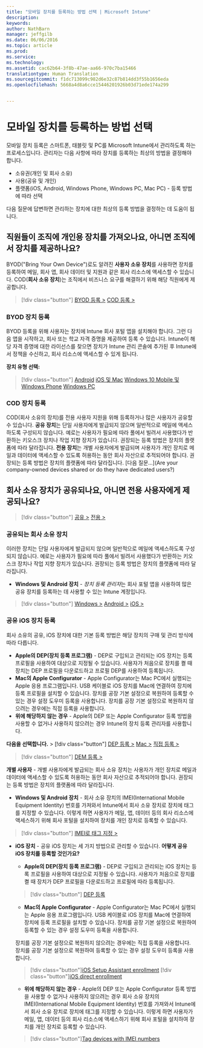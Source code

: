 ```yaml
---
title: "모바일 장치를 등록하는 방법 선택 | Microsoft Intune"
description: 
keywords: 
author: NathBarn
manager: jeffgilb
ms.date: 06/06/2016
ms.topic: article
ms.prod: 
ms.service: 
ms.technology: 
ms.assetid: cac62b64-3f8b-47ae-aa66-970c7ba15466
translationtype: Human Translation
ms.sourcegitcommit: f1dc713099c982d6e32c87b814dd3f55b1656eda
ms.openlocfilehash: 5668a4d8a6cce15446201926b03d71ede174a299


---
```


# 모바일 장치를 등록하는 방법 선택

모바일 장치 등록은 스마트폰, 태블릿 및 PC를 Microsoft Intune에서 관리하도록 하는 프로세스입니다. 관리자는 다음 사항에 따라 장치를 등록하는 최상의 방법을 결정해야 합니다.

 -  소유권(개인 및 회사 소유)
 -  사용(공유 및 개인)
 -  플랫폼(iOS, Android, Windows Phone, Windows PC, Mac PC) - 등록 방법에 따라 선택

다음 질문에 답변하면 관리하는 장치에 대한 최상의 등록 방법을 결정하는 데 도움이 됩니다.

## **직원들이 조직에 개인용 장치를 가져오나요, 아니면 조직에서 장치를 제공하나요?**

  BYOD("Bring Your Own Device")로도 알려진 **사용자 소유 장치**를 사용하면 장치를 등록하여 메일, 회사 앱, 회사 데이터 및 지원과 같은 회사 리소스에 액세스할 수 있습니다. COD(**회사 소유 장치**)는 조직에서 비즈니스 요구를 해결하기 위해 해당 직원에게 제공합니다.
  > [!div class="button"]
  [BYOD 등록 >](#byod-device-enrollment)   [COD 등록 >](#cod-device-enrollment)

### BYOD 장치 등록

BYOD 등록을 위해 사용자는 장치에 Intune 회사 포털 앱을 설치해야 합니다. 그런 다음 앱을 시작하고, 회사 또는 학교 자격 증명을 제공하여 등록 수 있습니다. Intune이 해당 자격 증명에 대한 라이선스를 찾으면 장치가 Intune 관리 콘솔에 추가된 후 Intune에서 정책을 수신하고, 회사 리소스에 액세스할 수 있게 됩니다.

**장치 유형 선택:**
> [!div class="button"]
[Android](..deploy-use/set-up-android-management-with-microsoft-intune) [iOS 및 Mac](..deploy-use/set-up-ios-and-mac-management-with-microsoft-intune) [Windows 10 Mobile 및 Windows Phone](..deploy-use/set-up-windows-phone-management-with-microsoft-intune) [Windows PC](..deploy-use/set-up-windows-device-management-with-microsoft-intune)


### COD 장치 등록

COD(회사 소유의 장치)를 전용 사용자 지원을 위해 등록하거나 많은 사용자가 공유할 수 있습니다.  **공유 장치**는 단일 사용자에게 발급되지 않으며 일반적으로 메일에 액세스하도록 구성되지 않습니다. 예로는 사용자가 필요에 따라 풀에서 빌려서 사용했다가 반환하는 키오스크 장치나 작업 지향 장치가 있습니다. 권장되는 등록 방법은 장치의 플랫폼에 따라 달라집니다. **전용 장치**는 개별 사용자에게 발급되며 사용자가 개인 장치로 메일과 데이터에 액세스할 수 있도록 허용하는 동안 회사 자산으로 추적되어야 합니다. 권장되는 등록 방법은 장치의 플랫폼에 따라 달라집니다. [다음 질문...](Are your company-owned devices shared or do they have dedicated users?)

## **회사 소유 장치가 공유되나요, 아니면 전용 사용자에게 제공되나요?**

> [!div class="button"]
[공유 >](#Shared-company-owned-devices)   [전용 >](..deploy-use/get-ready-to-enroll-devices-in-microsoft-intune)


### 공유되는 회사 소유 장치

이러한 장치는 단일 사용자에게 발급되지 않으며 일반적으로 메일에 액세스하도록 구성되지 않습니다. 예로는 사용자가 필요에 따라 풀에서 빌려서 사용했다가 반환하는 키오스크 장치나 작업 지향 장치가 있습니다. 권장되는 등록 방법은 장치의 플랫폼에 따라 달라집니다.

  - **Windows 및 Android 장치** - *장치 등록 관리자*는 회사 포털 앱을 사용하여 많은 공유 장치를 등록하는 데 사용할 수 있는 Intune 계정입니다.
  > [!div class="button"]
  [Windows >](../deploy-use/enroll-corporate-owned-devices-with-the-device-enrollment-manager-in-microsoft-intune) [Android >](../deploy-use/enroll-corporate-owned-devices-with-the-device-enrollment-manager-in-microsoft-intune) [iOS >](#shared-ios-device-enrollment)

### 공유 iOS 장치 등록

회사 소유의 공유, iOS 장치에 대한 기본 등록 방법은 해당 장치의 구매 및 관리 방식에 따라 다릅니다.

  - **Apple의 DEP(장치 등록 프로그램)** - DEP로 구입되고 관리되는 iOS 장치는 등록 프로필을 사용하여 대상으로 지정될 수 있습니다. 사용자가 처음으로 장치를 켤 때 장치는 DEP 프로필을 다운로드하고 프로필 DEP를 사용하여 등록됩니다.
  - **Mac의 Apple Configurator** - Apple Configurator는 Mac PC에서 실행되는 Apple 응용 프로그램입니다. USB 케이블로 iOS 장치를 Mac에 연결하여 장치에 등록 프로필을 설치할 수 있습니다. 장치를 공장 기본 설정으로 복원하여 등록할 수 있는 경우 설정 도우미 등록을 사용합니다. 장치를 공장 기본 설정으로 복원하지 않으려는 경우에는 직접 등록을 사용합니다.
  - **위에 해당하지 않는 경우** - Apple의 DEP 또는 Apple Configurator 등록 방법을 사용할 수 없거나 사용하지 않으려는 경우 Intune의 장치 등록 관리자를 사용합니다.

  **다음을 선택합니다.**
    > [!div class="button"]
     [DEP 등록 >](../deploy-use/ios-device-enrollment-program-in-microsoft-intune) [Mac >](../deploy-use/ios-setup-assistant-enrollment-in-microsoft-intune) [직접 등록 >](../deploy-use/ios-direct-enrollment-in-microsoft-intune)  

  > [!div class="button"]
    [DEM 등록 >](../deploy-use/enroll-corporate-owned-devices-with-the-device-enrollment-manager-in-microsoft-intune)

**개별 사용자** - 개별 사용자에게 발급되는 회사 소유 장치는 사용자가 개인 장치로 메일과 데이터에 액세스할 수 있도록 허용하는 동안 회사 자산으로 추적되어야 합니다. 권장되는 등록 방법은 장치의 플랫폼에 따라 달라집니다.

  - **Windows 및 Android 장치** - 회사 소유 장치의 IMEI(International Mobile Equipment Identity) 번호를 가져와서 Intune에서 회사 소유 장치로 장치에 태그를 지정할 수 있습니다. 이렇게 하면 사용자가 메일, 앱, 데이터 등의 회사 리소스에 액세스하기 위해 회사 포털을 설치하여 장치를 개인 장치로 등록할 수 있습니다.
  > [!div class="button"]
  [IMEI로 태그 지정 >](../deploy-use/specify-corporate-owned-devices-with-international-mobile-equipment-identity-imei-numbers)

  - **iOS 장치** - 공유 iOS 장치는 세 가지 방법으로 관리할 수 있습니다.  **어떻게 공유 iOS 장치를 등록할 것인가요?**

    - **Apple의 DEP(장치 등록 프로그램)** - DEP로 구입되고 관리되는 iOS 장치는 등록 프로필을 사용하여 대상으로 지정될 수 있습니다. 사용자가 처음으로 장치를 켤 때 장치가 DEP 프로필을 다운로드하고 프로필에 따라 등록됩니다.
    > [!div class="button"]
    [DEP 등록](../deploy-use/ios-device-enrollment-program-in-microsoft-intune)

    - **Mac의 Apple Configurator** - Apple Configurator는 Mac PC에서 실행되는 Apple 응용 프로그램입니다. USB 케이블로 iOS 장치를 Mac에 연결하여 장치에 등록 프로필을 설치할 수 있습니다. 장치를 공장 기본 설정으로 복원하여 등록할 수 있는 경우 설정 도우미 등록을 사용합니다.

    장치를 공장 기본 설정으로 복원하지 않으려는 경우에는 직접 등록을 사용합니다.
    장치를 공장 기본 설정으로 복원하여 등록할 수 있는 경우 설정 도우미 등록을 사용합니다.
    > [!div class="button"][iOS Setup Assistant enrollment](../deploy-use/ios-setup-assistant-enrollment-in-microsoft-intune) [!div class="button"][iOS direct enrollment](../deploy-use/ios-direct-enrollment-in-microsoft-intune)

    - **위에 해당하지 않는 경우** - Apple의 DEP 또는 Apple Configurator 등록 방법을 사용할 수 없거나 사용하지 않으려는 경우 회사 소유 장치의 IMEI(International Mobile Equipment Identity) 번호를 가져와서 Intune에서 회사 소유 장치로 장치에 태그를 지정할 수 있습니다. 이렇게 하면 사용자가 메일, 앱, 데이터 등의 회사 리소스에 액세스하기 위해 회사 포털을 설치하여 장치를 개인 장치로 등록할 수 있습니다.
    > [!div class="button"][Tag devices with IMEI numbers](../deploy-use/specify-corporate-owned-devices-with-international-mobile-equipment-identity-imei-numbers)



<!--HONumber=Jun16_HO5-->


